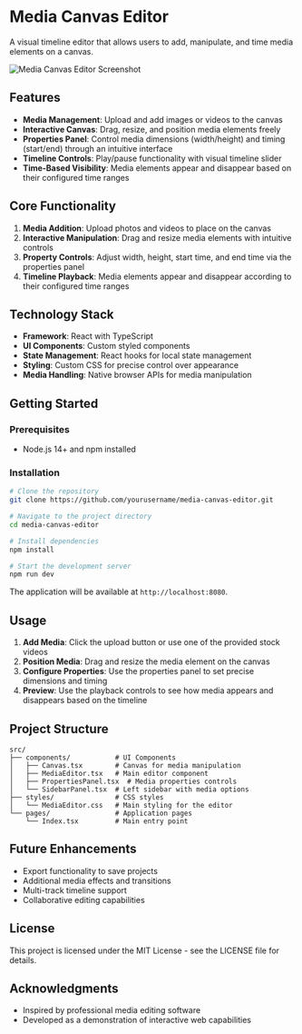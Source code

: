# Media Canvas Editor

A visual timeline editor that allows users to add, manipulate, and time media elements on a canvas.

![Media Canvas Editor Screenshot](https://i.imgur.com/YourScreenshot.jpg)

## Features

- **Media Management**: Upload and add images or videos to the canvas
- **Interactive Canvas**: Drag, resize, and position media elements freely
- **Properties Panel**: Control media dimensions (width/height) and timing (start/end) through an intuitive interface
- **Timeline Controls**: Play/pause functionality with visual timeline slider
- **Time-Based Visibility**: Media elements appear and disappear based on their configured time ranges

## Core Functionality

1. **Media Addition**: Upload photos and videos to place on the canvas
2. **Interactive Manipulation**: Drag and resize media elements with intuitive controls
3. **Property Controls**: Adjust width, height, start time, and end time via the properties panel
4. **Timeline Playback**: Media elements appear and disappear according to their configured time ranges

## Technology Stack

- **Framework**: React with TypeScript
- **UI Components**: Custom styled components
- **State Management**: React hooks for local state management
- **Styling**: Custom CSS for precise control over appearance
- **Media Handling**: Native browser APIs for media manipulation

## Getting Started

### Prerequisites

- Node.js 14+ and npm installed

### Installation

```bash
# Clone the repository
git clone https://github.com/yourusername/media-canvas-editor.git

# Navigate to the project directory
cd media-canvas-editor

# Install dependencies
npm install

# Start the development server
npm run dev
```

The application will be available at `http://localhost:8080`.

## Usage

1. **Add Media**: Click the upload button or use one of the provided stock videos
2. **Position Media**: Drag and resize the media element on the canvas
3. **Configure Properties**: Use the properties panel to set precise dimensions and timing
4. **Preview**: Use the playback controls to see how media appears and disappears based on the timeline

## Project Structure

```
src/
├── components/           # UI Components
│   ├── Canvas.tsx        # Canvas for media manipulation
│   ├── MediaEditor.tsx   # Main editor component
│   ├── PropertiesPanel.tsx  # Media properties controls
│   └── SidebarPanel.tsx  # Left sidebar with media options
├── styles/               # CSS styles
│   └── MediaEditor.css   # Main styling for the editor
└── pages/                # Application pages
    └── Index.tsx         # Main entry point
```

## Future Enhancements

- Export functionality to save projects
- Additional media effects and transitions
- Multi-track timeline support
- Collaborative editing capabilities

## License

This project is licensed under the MIT License - see the LICENSE file for details.

## Acknowledgments

- Inspired by professional media editing software
- Developed as a demonstration of interactive web capabilities
